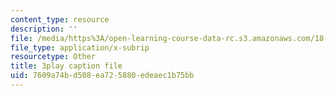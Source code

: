 ```yaml
---
content_type: resource
description: ''
file: /media/https%3A/open-learning-course-data-rc.s3.amazonaws.com/18-085-computational-science-and-engineering-i-fall-2008/7609a74bd508ea725880edeaec1b75bb_StnOg-q2tS8.srt
file_type: application/x-subrip
resourcetype: Other
title: 3play caption file
uid: 7609a74b-d508-ea72-5880-edeaec1b75bb
---
```

